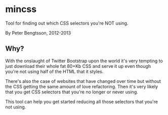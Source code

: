 mincss
======

Tool for finding out which CSS selectors you're NOT using.

By Peter Bengtsson, 2012-2013

Why?
----

With the onslaught of Twitter Bootstrap upon the world it's very
tempting to just download their whole fat 80+Kb CSS and serve it up
even though you're not using half of the HTML that it styles.

There's also the case of websites that have changed over time but
without the CSS getting the same amount of love refactoring. Then it's
very likely that you get CSS selectors that you're no longer or never
using.

This tool can help you get started reducing all those selectors that
you're not using.
